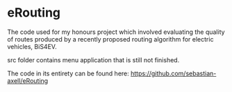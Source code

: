 # eRouting
The code used for my honours project which involved evaluating the quality of routes produced by a recently proposed routing algorithm for electric vehicles, BiS4EV.

src folder contains menu application that is still not finished.

The code in its entirety can be found here: https://github.com/sebastian-axell/eRouting 